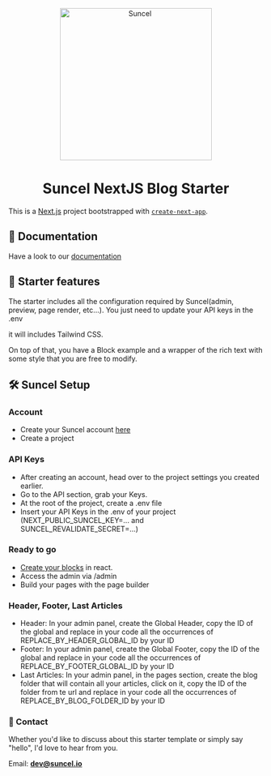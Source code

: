 <p align="center">
    <img alt="Suncel" src="https://assets.suncel.io/61bf5e233c962a862faf209f/ryNwB-meta-suncel-general.png" width="300" />
</p>
<h1 align="center">
  Suncel NextJS Blog Starter
</h1>

This is a [Next.js](https://nextjs.org/) project bootstrapped with [`create-next-app`](https://github.com/vercel/next.js/tree/canary/packages/create-next-app).

## 📖 **Documentation**

Have a look to our [documentation](https://docs.suncel.io)

## 🎉 **Starter features**

The starter includes all the configuration required by Suncel(admin, preview, page render, etc...). You just need to update your API keys in the .env

it will includes Tailwind CSS.

On top of that, you have a Block example and a wrapper of the rich text with some style that you are free to modify.

## 🛠️ **Suncel Setup**

### Account

- Create your Suncel account [here](https://app.suncel.io/signup)
- Create a project

### API Keys

- After creating an account, head over to the project settings you created earlier.
- Go to the API section, grab your Keys.
- At the root of the project, create a .env file
- Insert your API Keys in the .env of your project (NEXT_PUBLIC_SUNCEL_KEY=... and SUNCEL_REVALIDATE_SECRET=...)

### Ready to go

- [Create your blocks](https://docs.suncel.io/developer/blocks/create-block) in react.
- Access the admin via /admin
- Build your pages with the page builder

### Header, Footer, Last Articles

- Header: In your admin panel, create the Global Header, copy the ID of the global and replace in your code all the occurrences of REPLACE_BY_HEADER_GLOBAL_ID by your ID
- Footer: In your admin panel, create the Global Footer, copy the ID of the global and replace in your code all the occurrences of REPLACE_BY_FOOTER_GLOBAL_ID by your ID
- Last Articles: In your admin panel, in the pages section, create the blog folder that will contain all your articles, click on it, copy the ID of the folder from te url and replace in your code all the occurrences of REPLACE_BY_BLOG_FOLDER_ID by your ID

### **📧 Contact**

Whether you'd like to discuss about this starter template or simply say "hello", I'd love to hear from you.

Email: **[dev@suncel.io](mailto:dev@suncel.io)**
